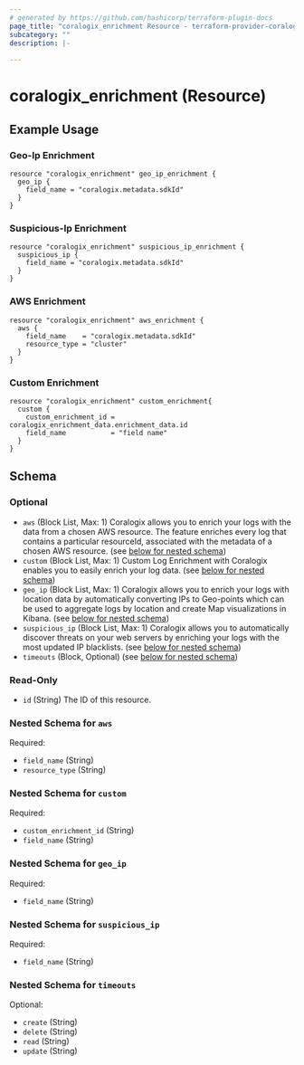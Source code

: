 ```yaml
---
# generated by https://github.com/hashicorp/terraform-plugin-docs
page_title: "coralogix_enrichment Resource - terraform-provider-coralogix"
subcategory: ""
description: |-
  
---
```


# coralogix_enrichment (Resource)
## Example Usage
### Geo-Ip Enrichment
```hcl
resource "coralogix_enrichment" geo_ip_enrichment {
  geo_ip {
    field_name = "coralogix.metadata.sdkId"
  }
}
```

### Suspicious-Ip Enrichment
```hcl
resource "coralogix_enrichment" suspicious_ip_enrichment {
  suspicious_ip {
    field_name = "coralogix.metadata.sdkId"
  }
}
```

### AWS Enrichment
```hcl
resource "coralogix_enrichment" aws_enrichment {
  aws {
    field_name    = "coralogix.metadata.sdkId"
    resource_type = "cluster"
  }
}
```

### Custom Enrichment
```hcl
resource "coralogix_enrichment" custom_enrichment{
  custom {
    custom_enrichment_id = coralogix_enrichment_data.enrichment_data.id
    field_name           = "field name"
  }
}
```


<!-- schema generated by tfplugindocs -->
## Schema

### Optional

- `aws` (Block List, Max: 1) Coralogix allows you to enrich your logs with the data from a chosen AWS resource. The feature enriches every log that contains a particular resourceId, associated with the metadata of a chosen AWS resource. (see [below for nested schema](#nestedblock--aws))
- `custom` (Block List, Max: 1) Custom Log Enrichment with Coralogix enables you to easily enrich your log data. (see [below for nested schema](#nestedblock--custom))
- `geo_ip` (Block List, Max: 1) Coralogix allows you to enrich your logs with location data by automatically converting IPs to Geo-points which can be used to aggregate logs by location and create Map visualizations in Kibana. (see [below for nested schema](#nestedblock--geo_ip))
- `suspicious_ip` (Block List, Max: 1) Coralogix allows you to automatically discover threats on your web servers by enriching your logs with the most updated IP blacklists. (see [below for nested schema](#nestedblock--suspicious_ip))
- `timeouts` (Block, Optional) (see [below for nested schema](#nestedblock--timeouts))

### Read-Only

- `id` (String) The ID of this resource.

<a id="nestedblock--aws"></a>
### Nested Schema for `aws`

Required:

- `field_name` (String)
- `resource_type` (String)


<a id="nestedblock--custom"></a>
### Nested Schema for `custom`

Required:

- `custom_enrichment_id` (String)
- `field_name` (String)


<a id="nestedblock--geo_ip"></a>
### Nested Schema for `geo_ip`

Required:

- `field_name` (String)


<a id="nestedblock--suspicious_ip"></a>
### Nested Schema for `suspicious_ip`

Required:

- `field_name` (String)


<a id="nestedblock--timeouts"></a>
### Nested Schema for `timeouts`

Optional:

- `create` (String)
- `delete` (String)
- `read` (String)
- `update` (String)


